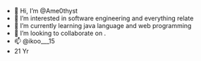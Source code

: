 - 👋 Hi, I’m @Ame0thyst
- 👀 I’m interested in software engineering and everything relate
- 🌱 I’m currently learning java language and web programming
- 💞️ I’m looking to collaborate on .
- 📫 @ikoo___15
- 21 Yr

<!---
Ame0thyst/Ame0thyst is a ✨ special ✨ repository because its `README.md` (this file) appears on your GitHub profile.
You can click the Preview link to take a look at your changes.
--->

